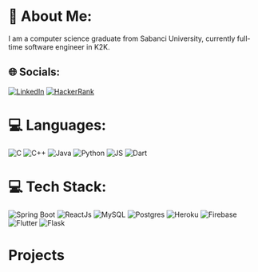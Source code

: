 # 💫 About Me:
I am a computer science graduate from Sabanci University, currently full-time software engineer in K2K.


## 🌐 Socials:
[![LinkedIn](https://img.shields.io/badge/linkedin-%230077B5.svg?style=for-the-badge&logo=linkedin&logoColor=white)]((https://www.linkedin.com/in/ata-ernam-62337116b/))
[![HackerRank](https://img.shields.io/badge/-Hackerrank-2EC866?style=for-the-badge&logo=HackerRank&logoColor=white)](https://www.hackerrank.com/ataernam)

# 💻 Languages:
![C](	https://img.shields.io/badge/C-00599C?style=for-the-badge&logo=c&logoColor=white) ![C++](https://img.shields.io/badge/C%2B%2B-00599C?style=for-the-badge&logo=c%2B%2B&logoColor=white) ![Java](https://img.shields.io/badge/Java-ED8B00?style=for-the-badge&logo=java&logoColor=white) ![Python](https://img.shields.io/badge/Python-14354C?style=for-the-badge&logo=python&logoColor=white) ![JS](https://img.shields.io/badge/JavaScript-323330?style=for-the-badge&logo=javascript&logoColor=F7DF1E) ![Dart](https://img.shields.io/badge/Dart-0175C2?style=for-the-badge&logo=dart&logoColor=white)

# 💻 Tech Stack:
![Spring Boot](https://img.shields.io/badge/Spring-6DB33F?style=for-the-badge&logo=spring&logoColor=white) ![ReactJs](https://shields.io/badge/react%20Js-black?logo=react&style=for-the-badge) ![MySQL](https://img.shields.io/badge/mysql-%2300f.svg?style=for-the-badge&logo=mysql&logoColor=white) ![Postgres](https://img.shields.io/badge/postgres-%23316192.svg?style=for-the-badge&logo=postgresql&logoColor=white) ![Heroku](https://img.shields.io/badge/heroku-%23430098.svg?style=for-the-badge&logo=heroku&logoColor=white) ![Firebase](https://img.shields.io/badge/firebase-%23039BE5.svg?style=for-the-badge&logo=firebase) ![Flutter](https://img.shields.io/badge/Flutter-%2302569B.svg?style=for-the-badge&logo=Flutter&logoColor=white) ![Flask](https://img.shields.io/badge/Flask-000000?style=for-the-badge&logo=flask&logoColor=white) 

# Projects
